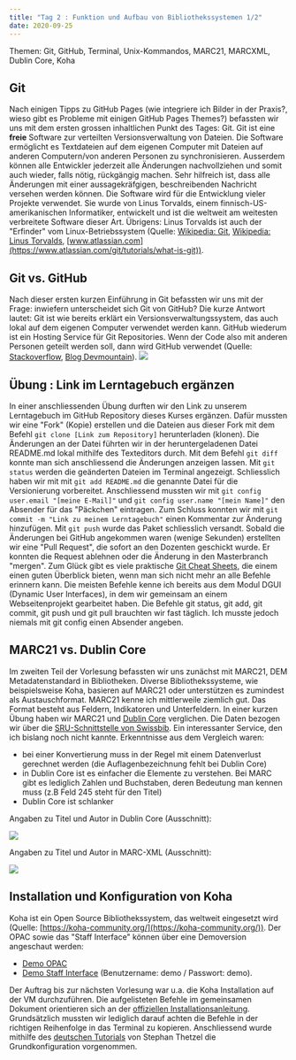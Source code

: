 ```yaml
---
title: "Tag 2 : Funktion und Aufbau von Bibliothekssystemen 1/2"
date: 2020-09-25
---
```


Themen: Git, GitHub, Terminal, Unix-Kommandos, MARC21, MARCXML, Dublin Core, Koha

## Git

Nach einigen Tipps zu GitHub Pages (wie integriere ich Bilder in der Praxis?, wieso gibt es Probleme mit einigen GitHub Pages Themes?) befassten wir uns mit dem ersten grossen inhaltlichen Punkt des Tages: Git. Git ist eine **freie** Software zur verteilten Versionsverwaltung von Dateien. Die Software ermöglicht es Textdateien auf dem eigenen Computer mit Dateien auf anderen Computern/von anderen Personen zu synchronisieren. Ausserdem können alle Entwickler jederzeit alle Änderungen nachvollziehen und somit auch wieder, falls nötig, rückgängig machen. Sehr hilfreich ist, dass alle Änderungen mit einer aussagekräfgigen, beschreibenden Nachricht versehen werden können. Die Software wird für die Entwicklung vieler Projekte verwendet. Sie wurde von Linus Torvalds, einem finnisch-US-amerikanischen Informatiker, entwickelt und ist die weltweit am weitesten verbreitete Software dieser Art. Übrigens: Linus Torvalds ist auch der "Erfinder" vom Linux-Betriebssystem  (Quelle: [Wikipedia: Git](https://de.wikipedia.org/wiki/Git), [Wikipedia: Linus Torvalds](https://de.wikipedia.org/wiki/Linus_Torvalds), [www.atlassian.com](https://www.atlassian.com/git/tutorials/what-is-git)).

## Git vs. GitHub

Nach dieser ersten kurzen Einführung in Git befassten wir uns mit der Frage:  inwiefern unterscheidet sich Git von GitHub? Die kurze Antwort lautet: Git ist wie bereits erklärt ein Versionsverwaltungssystem, das auch lokal auf dem eigenen Computer verwendet werden kann. GitHub wiederum ist ein Hosting Service für Git Repositories. Wenn der Code also mit anderen Personen geteilt werden soll, dann wird GitHub verwendet (Quelle: [Stackoverflow](https://stackoverflow.com/questions/13321556/difference-between-git-and-github), [Blog Devmountain](https://blog.devmountain.com/git-vs-github-whats-the-difference/)).
![]({{site.baseurl}}/images/GitvsGitHub.jpg)

## Übung : Link im Lerntagebuch ergänzen

In einer anschliessenden Übung durften wir den Link zu unserem Lerntagebuch im GitHub Repository dieses Kurses ergänzen. Dafür mussten wir eine "Fork" (Kopie) erstellen und die Dateien aus dieser Fork mit dem Befehl ```git clone [Link zum Repository]``` herunterladen (klonen). Die Änderungen an der Datei führten wir in der heruntergeladenen Datei README.md lokal mithilfe des Texteditors durch. Mit dem Befehl ```git diff``` konnte man sich anschliessend die Änderungen anzeigen lassen. Mit ```git status``` werden die geänderten Dateien im Terminal angezeigt. Schliesslich haben wir mit mit ```git add README.md``` die genannte Datei für die Versionierung vorbereitet. Anschliessend mussten wir mit ```git config user.email "[meine E-Mail]"``` und ```git config user.name "[mein Name]"``` den Absender für das "Päckchen" eintragen. Zum Schluss konnten wir mit ```git commit -m "Link zu meinem Lerntagebuch"``` einen Kommentar zur Änderung hinzufügen. Mit ```git push``` wurde das Paket schliesslich versandt. Sobald die Änderungen bei GitHub angekommen waren (wenige Sekunden) erstellten wir eine "Pull Request", die sofort an den Dozenten geschickt wurde. Er konnten die Request ablehnen oder die Änderung in den Masterbranch "mergen".
Zum Glück gibt es viele praktische [Git Cheat Sheets](https://training.github.com/downloads/github-git-cheat-sheet/), die einem einen guten Überblick bieten, wenn man sich nicht mehr an alle Befehle erinnern kann. Die meisten Befehle kenne ich bereits aus dem Modul DGUI (Dynamic User Interfaces), in dem wir gemeinsam an einem Webseitenprojekt gearbeitet haben. Die Befehle git status, git add, git commit, git push und git pull brauchten wir fast täglich. Ich musste jedoch niemals mit git config einen Absender angeben.

## MARC21 vs. Dublin Core

Im zweiten Teil der Vorlesung befassten wir uns zunächst mit MARC21, DEM Metadatenstandard in Bibliotheken. Diverse Bibliothekssysteme, wie beispielsweise Koha, basieren auf MARC21 oder unterstützen es zumindest als Austauschformat. MARC21 kenne ich mittlerweile ziemlich gut. Das Format besteht aus Feldern, Indikatoren und Unterfeldern.
In einer kurzen Übung haben wir MARC21 und [Dublin Core](https://de.wikipedia.org/wiki/Dublin_Core) verglichen. Die Daten bezogen wir über die [SRU-Schnittstelle von Swissbib](https://sru.swissbib.ch/sru/form). Ein interessanter Service, den ich bislang noch nicht kannte. Erkenntnisse aus dem Vergleich waren:
- bei einer Konvertierung muss in der Regel mit einem Datenverlust gerechnet werden (die Auflagenbezeichnung fehlt bei Dublin Core)
- in Dublin Core ist es einfacher die Elemente zu verstehen. Bei MARC gibt es lediglich Zahlen und Buchstaben, deren Bedeutung man kennen muss (z.B Feld 245 steht für den Titel)
- Dublin Core ist schlanker

Angaben zu Titel und Autor in Dublin Core (Ausschnitt):

![]({{site.baseurl}}/images/dublincore.jpg)

Angaben zu Titel und Autor in MARC-XML (Ausschnitt):

![]({{site.baseurl}}/images/marcxml.jpg)

## Installation und Konfiguration von Koha
Koha ist ein Open Source Bibliothekssystem, das weltweit eingesetzt wird (Quelle: [https://koha-community.org/](https://koha-community.org/)). Der OPAC sowie das "Staff Interface" können über eine Demoversion angeschaut werden:
- [Demo OPAC](http://koha.adminkuhn.ch/)
- [Demo Staff Interface](http://koha.adminkuhn.ch:8080/) (Benutzername: demo / Passwort: demo). 

Der Auftrag bis zur nächsten Vorlesung war u.a. die Koha Installation auf der VM durchzuführen. Die aufgelisteten Befehle im gemeinsamen Dokument orientieren sich an der [offiziellen Installationsanleitung](http://koha.adminkuhn.ch:8080/). Grundsätzlich mussten wir lediglich darauf achten die Befehle in der richtigen Reihenfolge in das Terminal zu kopieren. Anschliessend wurde mithilfe des [deutschen Tutorials](https://zefanjas.de/wie-man-koha-installiert-und-fuer-schulen-einrichtet-teil-1/) von Stephan Thetzel die Grundkonfiguration vorgenommen.



